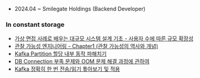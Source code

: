 - 2024.04 ~ Smilegate Holdings (Backend Developer)

### In constant storage

<!-- BLOG-POST-LIST:START -->
- [가상 면접 사례로 배우는 대규모 시스템 설계 기초 - 사용자 수에 따른 규모 확장성](https://k-diger.github.io/posts/systemdesign01/)
- [관찰 가능성 엔지니어링 - Chapter1 &lpar;관찰 가능성의 역사와 개념&rpar;](https://k-diger.github.io/posts/opentelemetry01/)
- [Kafka Partition 할당 내부 동작 파해치기](https://k-diger.github.io/posts/KafkaAssignor/)
- [DB Connection 부족 문제와 OOM 문제 해결 과정에 관하여](https://k-diger.github.io/posts/SHORTS-1/)
- [Kafka 정확히 한 번 전송/읽기 톺아보기 및 적용](https://k-diger.github.io/posts/Kafka/)
<!-- BLOG-POST-LIST:END -->

